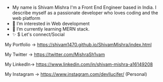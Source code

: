 
- My name is Shivam Mishra I'm a Front End Engineer based in India. I describe myself as a passionate developer who loves coding and the web platform 
- 👀 I’m interested in Web development
- 🌱 I’m currently learning MERN stack.
- ✨ $ Let's connect/Social 

My Portfolio -> https://shivam1470.github.io/ShivamMishra/index.html



My Twitter -> https://twitter.com/MishraSh1vam

My LinkedIn-> https://www.linkedin.com/in/shivam-mishra-a16149208

My Instagram -> https://www.instagram.com/devllucifer/ (Personal)

<!---
shivam1470/shivam1470 is a ✨ special ✨ repository because its `README.md` (this file) appears on your GitHub profile.
You can click the Preview link to take a look at your changes.
--->
